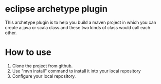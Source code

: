 # eclipse archetype plugin
This archetype plugin is to help you build a maven project in which you can create a java or scala class and these two kinds of class would call each other. 


# How to use
1.  Clone the project from github. 
2.  Use "mvn install" command to install it into your local repository 
3.  Configure your local repository.

